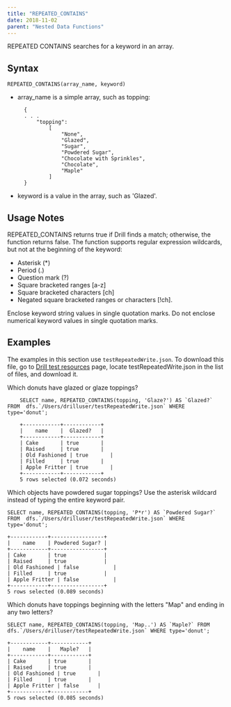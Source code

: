 ```yaml
---
title: "REPEATED_CONTAINS"
date: 2018-11-02
parent: "Nested Data Functions"
---
```

REPEATED CONTAINS searches for a keyword in an array. 

## Syntax

    REPEATED_CONTAINS(array_name, keyword)

* array_name is a simple array, such as topping:

		{
		. . .
		    "topping":
		        [
		            "None",
		            "Glazed",
		            "Sugar",
		            "Powdered Sugar",
		            "Chocolate with Sprinkles",
		            "Chocolate",
		            "Maple"
		        ]
		}

* keyword is a value in the array, such as 'Glazed'.

## Usage Notes
REPEATED_CONTAINS returns true if Drill finds a match; otherwise, the function returns false. The function supports regular expression wildcards, but not at the beginning of the keyword:

* Asterisk (*)
* Period (.)
* Question mark (?)
* Square bracketed ranges [a-z]
* Square bracketed characters [ch]
* Negated square bracketed ranges or characters [!ch].

Enclose keyword string values in single quotation marks. Do not enclose numerical keyword values in single quotation marks.

## Examples
The examples in this section use `testRepeatedWrite.json`. To download this file, go to [Drill test resources](https://github.com/apache/drill/tree/master/exec/java-exec/src/test/resources) page, locate testRepeatedWrite.json in the list of files, and download it.

Which donuts have glazed or glaze toppings?

		SELECT name, REPEATED_CONTAINS(topping, 'Glaze?') AS `Glazed?` FROM  dfs.`/Users/drilluser/testRepeatedWrite.json` WHERE type='donut';

		+------------+------------+
		|    name    |  Glazed?   |
		+------------+------------+
		| Cake       | true       |
		| Raised     | true       |
		| Old Fashioned | true       |
		| Filled     | true       |
		| Apple Fritter | true       |
		+------------+------------+
		5 rows selected (0.072 seconds)

Which objects have powdered sugar toppings? Use the asterisk wildcard instead of typing the entire keyword pair.

    SELECT name, REPEATED_CONTAINS(topping, 'P*r') AS `Powdered Sugar?` FROM  dfs.`/Users/drilluser/testRepeatedWrite.json` WHERE type='donut';

	+------------+-----------------+
	|    name    | Powdered Sugar? |
	+------------+-----------------+
	| Cake       | true            |
	| Raised     | true            |
	| Old Fashioned | false           |
	| Filled     | true            |
	| Apple Fritter | false           |
	+------------+-----------------+
	5 rows selected (0.089 seconds)

Which donuts have toppings beginning with the letters "Map" and ending in any two letters?

	SELECT name, REPEATED_CONTAINS(topping, 'Map..') AS `Maple?` FROM  dfs.`/Users/drilluser/testRepeatedWrite.json` WHERE type='donut';

	+------------+------------+
	|    name    |   Maple?   |
	+------------+------------+
	| Cake       | true       |
	| Raised     | true       |
	| Old Fashioned | true       |
	| Filled     | true       |
	| Apple Fritter | false      |
	+------------+------------+
	5 rows selected (0.085 seconds)


